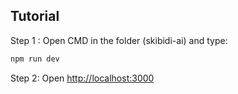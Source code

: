 ## Tutorial

Step 1 : Open CMD in the folder (skibidi-ai) and type:

```bash
npm run dev
```

Step 2: Open [http://localhost:3000](http://localhost:3000)

